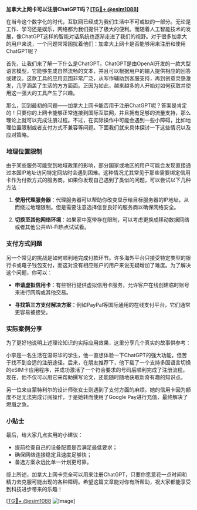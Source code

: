 **加拿大上网卡可以注册ChatGPT吗？[[TG💪+ @esim1088](https://t.me/s/esim1088)]**

在当今这个数字化的时代，互联网已经成为我们生活中不可或缺的一部分。无论是工作、学习还是娱乐，网络都为我们提供了极大的便利。而随着人工智能技术的发展，像ChatGPT这样的智能对话系统也逐渐走进了我们的视野。对于很多加拿大的用户来说，一个问题常常困扰着他们：加拿大上网卡是否能够用来注册和使用ChatGPT呢？

首先，让我们来了解一下什么是ChatGPT。ChatGPT是由OpenAI开发的一款大型语言模型，它能够生成自然流畅的文本，并且可以根据用户的输入提供相应的回答或建议。这款工具的应用范围非常广泛，从写作辅助到客服支持，再到创意灵感激发，几乎涵盖了生活的方方面面。正因为如此，越来越多的人开始对如何获取并使用这一强大的工具产生了兴趣。

那么，回到最初的问题——加拿大上网卡能否用于注册ChatGPT呢？答案是肯定的！只要你的上网卡能够正常连接到国际互联网，并且拥有足够的流量支持，那么理论上就可以完成注册过程。不过，在实际操作中可能会遇到一些小障碍，比如地理位置限制或者支付方式不兼容等问题。下面我们就来具体探讨一下这些情况以及应对策略。

### 地理位置限制

由于某些服务可能受到地域政策的影响，部分国家或地区的用户可能会发现直接通过本国IP地址访问特定网站时会遇到困难。这种情况尤其常见于那些需要绑定信用卡作为付款方式的服务商。如果你发现自己遇到了类似的问题，可以尝试以下几种方法：

1. **使用代理服务器**：代理服务器可以帮助你改变显示给目标服务器的IP地址，从而绕过地理限制。但是需要注意选择信誉良好的服务商以确保网络安全。
   
2. **切换至其他网络环境**：如果家中宽带存在限制，可以考虑更换成移动数据网络或者其他公共Wi-Fi热点试试看。

### 支付方式问题

另一个常见的挑战是如何顺利地完成付款环节。许多海外平台只接受特定类型的银行卡或电子钱包支付，而这对没有相应账户的用户来说无疑增加了难度。为了解决这个问题，你可以：

- **申请虚拟信用卡**：有些银行提供虚拟信用卡服务，允许客户在线创建临时账号来进行网购或其他交易。
  
- **寻找第三方支付解决方案**：例如PayPal等国际通用的在线支付平台，它们通常更容易被接受。

### 实际案例分享

为了更好地说明上述理论知识的实际应用效果，这里分享几个真实的故事供参考：

小李是一名生活在温哥华的学生，他一直想体验一下ChatGPT的强大功能，但苦于找不到合适的注册途径。后来，在朋友推荐下，他下载了一个支持多国语言切换的eSIM卡应用程序，并成功激活了一个符合要求的号码后顺利完成了注册流程。现在，他不仅可以用它来帮助撰写论文，还能随时随地获取新奇有趣的知识点。

另一位来自蒙特利尔的设计师张女士则遇到了支付方面的麻烦。她的信用卡因为额度不足无法完成订阅操作，于是她转而使用了Google Pay进行充值，最终解决了燃眉之急。

### 小贴士

最后，给大家几点实用的小建议：

- 提前检查自己的设备配置是否满足最低要求；
- 确保网络连接稳定且速度足够快；
- 备选方案永远比单一计划更可靠。

综上所述，加拿大上网卡完全可以用来注册ChatGPT，只要你愿意花一点时间和精力去克服可能出现的各种障碍。希望这篇文章能对你有所帮助，祝大家都能享受到科技进步带来的乐趣！

[[TG💪+ @esim1088](https://t.me/s/esim1088) ![Image](https://i.postimg.cc/4NQfJmqS/Snipaste-2025-05-13-00-14-12.png)]